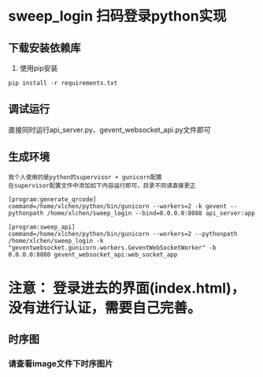 # sweep_login 扫码登录python实现

## 下载安装依赖库
1. 使用pip安装

```
pip install -r requirements.txt
```

## 调试运行
直接同时运行api_server.py、gevent_websocket_api.py文件即可

## 生成环境

```
我个人使用的是python的supervisor + gunicorn配置
在supervisor配置文件中添加如下内容运行即可，目录不同请直接更正

[program:generate_qrcode]
command=/home/xlchen/python/bin/gunicorn --workers=2 -k gevent --pythonpath /home/xlchen/sweep_login --bind=0.0.0.0:8088 api_server:app

[program:sweep_api]
command=/home/xlchen/python/bin/gunicorn --workers=2 --pythonpath /home/xlchen/sweep_login -k "geventwebsocket.gunicorn.workers.GeventWebSocketWorker" -b 0.0.0.0:8080 gevent_websocket_api:web_socket_app
```

# 注意： 登录进去的界面(index.html)，没有进行认证，需要自己完善。

## 时序图

### 请查看image文件下时序图片




